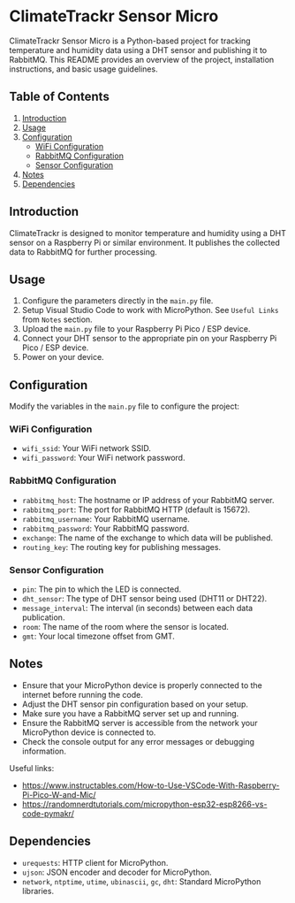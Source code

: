 # ClimateTrackr Sensor Micro

ClimateTrackr Sensor Micro is a Python-based project for tracking temperature and humidity data using a DHT sensor and publishing it to RabbitMQ. This README provides an overview of the project, installation instructions, and basic usage guidelines.

## Table of Contents

1. [Introduction](#introduction)
2. [Usage](#usage)
3. [Configuration](#configuration)
    - [WiFi Configuration](#wifi-configuration)
    - [RabbitMQ Configuration](#rabbitmq-configuration)
    - [Sensor Configuration](#sensor-configuration)
4. [Notes](#notes)
5. [Dependencies](#dependencies)

## Introduction

ClimateTrackr is designed to monitor temperature and humidity using a DHT sensor on a Raspberry Pi or similar environment. It publishes the collected data to RabbitMQ for further processing.

## Usage

1. Configure the parameters directly in the `main.py` file.
2. Setup Visual Studio Code to work with MicroPython. See `Useful Links` from `Notes` section.
3. Upload the `main.py` file to your Raspberry Pi Pico / ESP device.
4. Connect your DHT sensor to the appropriate pin on your Raspberry Pi Pico / ESP device.
5. Power on your device.

## Configuration

Modify the variables in the `main.py` file to configure the project:

### WiFi Configuration

- `wifi_ssid`: Your WiFi network SSID.
- `wifi_password`: Your WiFi network password.

### RabbitMQ Configuration

- `rabbitmq_host`: The hostname or IP address of your RabbitMQ server.
- `rabbitmq_port`: The port for RabbitMQ HTTP (default is 15672).
- `rabbitmq_username`: Your RabbitMQ username.
- `rabbitmq_password`: Your RabbitMQ password.
- `exchange`: The name of the exchange to which data will be published.
- `routing_key`: The routing key for publishing messages.

### Sensor Configuration

- `pin`: The pin to which the LED is connected.
- `dht_sensor`: The type of DHT sensor being used (DHT11 or DHT22).
- `message_interval`: The interval (in seconds) between each data publication.
- `room`: The name of the room where the sensor is located.
- `gmt`: Your local timezone offset from GMT.

## Notes

- Ensure that your MicroPython device is properly connected to the internet before running the code.
- Adjust the DHT sensor pin configuration based on your setup.
- Make sure you have a RabbitMQ server set up and running.
- Ensure the RabbitMQ server is accessible from the network your MicroPython device is connected to.
- Check the console output for any error messages or debugging information.

Useful links:
- https://www.instructables.com/How-to-Use-VSCode-With-Raspberry-Pi-Pico-W-and-Mic/
- https://randomnerdtutorials.com/micropython-esp32-esp8266-vs-code-pymakr/

## Dependencies

- `urequests`: HTTP client for MicroPython.
- `ujson`: JSON encoder and decoder for MicroPython.
- `network`, `ntptime`, `utime`, `ubinascii`, `gc`, `dht`: Standard MicroPython libraries.
